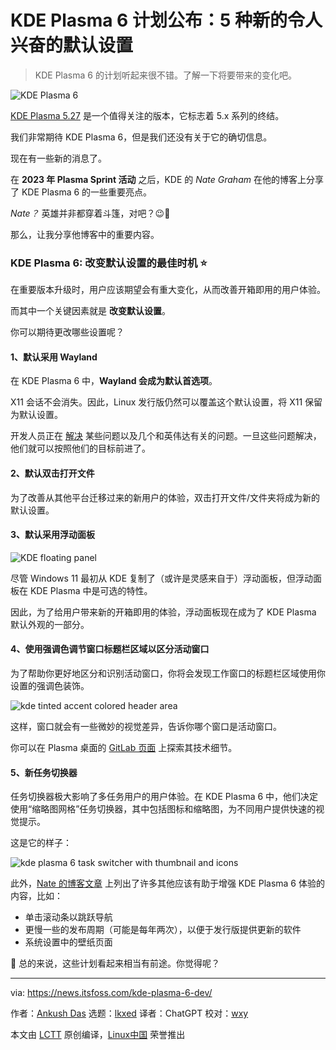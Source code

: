 [#]: subject: "KDE Plasma 6 Plans Revealed: Includes 5 New Exciting Default Settings"
[#]: via: "https://news.itsfoss.com/kde-plasma-6-dev/"
[#]: author: "Ankush Das https://news.itsfoss.com/author/ankush/"
[#]: collector: "lkxed"
[#]: translator: "ChatGPT"
[#]: reviewer: "wxy"
[#]: publisher: "wxy"
[#]: url: "https://linux.cn/article-15821-1.html"

KDE Plasma 6 计划公布：5 种新的令人兴奋的默认设置
======

> KDE Plasma 6 的计划听起来很不错。了解一下将要带来的变化吧。

![KDE Plasma 6][1]

[KDE Plasma 5.27][2] 是一个值得关注的版本，它标志着 5.x 系列的终结。

我们非常期待 KDE Plasma 6，但是我们还没有关于它的确切信息。

现在有一些新的消息了。

在 **2023 年 Plasma Sprint 活动** 之后，KDE 的 _Nate Graham_ 在他的博客上分享了 KDE Plasma 6 的一些重要亮点。

_Nate？_ 英雄并非都穿着斗篷，对吧？😉🦸

那么，让我分享他博客中的重要内容。

### KDE Plasma 6: 改变默认设置的最佳时机 ⭐

在重要版本升级时，用户应该期望会有重大变化，从而改善开箱即用的用户体验。

而其中一个关键因素就是 **改变默认设置**。

你可以期待更改哪些设置呢？

#### 1、默认采用 Wayland

在 KDE Plasma 6 中，**Wayland 会成为默认首选项**。

X11 会话不会消失。因此，Linux 发行版仍然可以覆盖这个默认设置，将 X11 保留为默认设置。

开发人员正在 [解决][3] 某些问题以及几个和英伟达有关的问题。一旦这些问题解决，他们就可以按照他们的目标前进了。

#### 2、默认双击打开文件

为了改善从其他平台迁移过来的新用户的体验，双击打开文件/文件夹将成为新的默认设置。

#### 3、默认采用浮动面板

![KDE floating panel][4]

尽管 Windows 11 最初从 KDE 复制了（或许是灵感来自于）浮动面板，但浮动面板在 KDE Plasma 中是可选的特性。

因此，为了给用户带来新的开箱即用的体验，浮动面板现在成为了 KDE Plasma 默认外观的一部分。

#### 4、使用强调色调节窗口标题栏区域以区分活动窗口

为了帮助你更好地区分和识别活动窗口，你将会发现工作窗口的标题栏区域使用你设置的强调色装饰。

![kde tinted accent colored header area][5]

这样，窗口就会有一些微妙的视觉差异，告诉你哪个窗口是活动窗口。

你可以在 Plasma 桌面的 [GitLab 页面][6] 上探索其技术细节。

#### 5、新任务切换器

任务切换器极大影响了多任务用户的用户体验。在 KDE Plasma 6 中，他们决定使用“缩略图网格”任务切换器，其中包括图标和缩略图，为不同用户提供快速的视觉提示。

这是它的样子：

![kde plasma 6 task switcher with thumbnail and icons][7]

此外，[Nate 的博客文章][8] 上列出了许多其他应该有助于增强 KDE Plasma 6 体验的内容，比如：

- 单击滚动条以跳跃导航
- 更慢一些的发布周期（可能是每年两次），以便于发行版提供更新的软件
- 系统设置中的壁纸页面

💬 总的来说，这些计划看起来相当有前途。你觉得呢？

--------------------------------------------------------------------------------

via: https://news.itsfoss.com/kde-plasma-6-dev/

作者：[Ankush Das][a]
选题：[lkxed][b]
译者：ChatGPT
校对：[wxy](https://github.com/wxy)

本文由 [LCTT](https://github.com/LCTT/TranslateProject) 原创编译，[Linux中国](https://linux.cn/) 荣誉推出

[a]: https://news.itsfoss.com/author/ankush/
[b]: https://github.com/lkxed/
[1]: https://news.itsfoss.com/content/images/size/w1304/2023/05/kde-plasma-6-defaults.jpg
[2]: https://news.itsfoss.com/kde-plasma-5-27-release/
[3]: https://invent.kde.org/plasma/plasma-workspace/-/merge_requests/2188?ref=news.itsfoss.com#note_676355
[4]: https://news.itsfoss.com/content/images/2023/05/kde-floating-panel.jpg
[5]: https://news.itsfoss.com/content/images/2023/05/header_tinting_blue_no_transparency.jpg
[6]: https://invent.kde.org/plasma/plasma-desktop/-/issues/78?ref=news.itsfoss.com
[7]: https://news.itsfoss.com/content/images/2023/05/kde-task-switcher.jpg
[8]: https://pointieststick.com/2023/05/11/plasma-6-better-defaults/?ref=news.itsfoss.com
